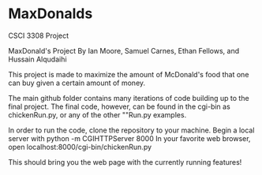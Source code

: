 # MaxDonalds
CSCI 3308 Project

MaxDonald's Project
By Ian Moore, Samuel Carnes, Ethan Fellows, and Hussain Alqudaihi

This project is made to maximize the amount of McDonald's food that one can buy given a certain amount of money. 

The main github folder contains many iterations of code building up to the final project. The final code, however, can be found in the cgi-bin as chickenRun.py, or any of the other ""Run.py examples. 

In order to run the code, clone the repository to your machine. 
Begin a local server with python -m CGIHTTPServer 8000 
In your favorite web browser, open localhost:8000/cgi-bin/chickenRun.py

This should bring you the web page with the currently running features!

